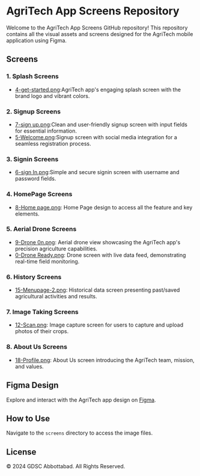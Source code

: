 # AgriTech App Screens Repository

Welcome to the AgriTech App Screens GitHub repository! This repository contains all the visual assets and screens designed for the AgriTech mobile application using Figma.

## Screens

### 1. Splash Screens
- [4-get-started.png](4-get-started.png):AgriTech app's engaging splash screen with the brand logo and vibrant colors.

### 2. Signup Screens
- [7-sign up.png](screens/7-signup.png):Clean and user-friendly signup screen with input fields for essential information.
- [5-Welcome.png](screens/5-Welcome.png):Signup screen with social media integration for a seamless registration process.

### 3. Signin Screens
- [6-sign In.png](screens/6-signIn.png):Simple and secure signin screen with username and password fields.

### 4. HomePage Screens
- [8-Home page.png](screens/8-Homepage.png): Home Page design to access all the feature and key elements.
  
### 5. Aerial Drone Screens
- [9-Drone 0n.png](screens/9-Drone0n.png): Aerial drone view showcasing the AgriTech app's precision agriculture capabilities.
- [0-Drone Ready.png](screens/10-DroneReady.png): Drone screen with live data feed, demonstrating real-time field monitoring.

### 6. History Screens
- [15-Menupage-2.png](screens/15-Menupage-2.png): Historical data screen presenting past/saved agricultural activities and results.

### 7. Image Taking Screens
- [12-Scan.png](screens/12-Scan.png): Image capture screen for users to capture and upload photos of their crops.

### 8. About Us Screens
- [18-Profile.png](screens/18-Profile.png): About Us screen introducing the AgriTech team, mission, and values.

## Figma Design
Explore and interact with the AgriTech app design on [Figma](https://www.figma.com/file/znLw7tKST7d7viwFNPAl0Q/DETECTION-DISEASE?type=design&node-id=0-1&mode=design&t=tEC3DldRhDp3Rjia-0).

## How to Use

Navigate to the `screens` directory to access the image files.

## License
© 2024 GDSC Abbottabad. All Rights Reserved.

